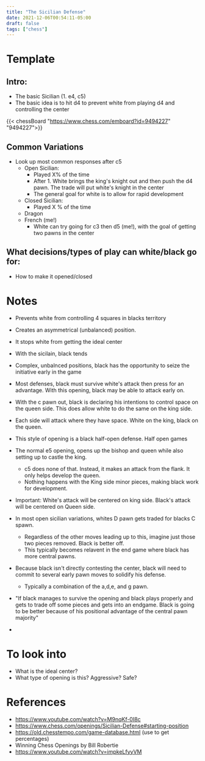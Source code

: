 ```yaml
---
title: "The Sicilian Defense"
date: 2021-12-06T00:54:11-05:00
draft: false
tags: ["chess"]
---
```


# Template
## Intro:

- The basic Sicilian (1. e4, c5)
- The basic idea is to hit d4 to prevent white from playing d4 and controlling the center


<!-- {{< chessBoard "https://www.chess.com/emboard?id=8770147" "8770147">}} -->
{{< chessBoard "https://www.chess.com/emboard?id=9494227" "9494227">}}



## Common Variations
  - Look up most common responses after c5
    - Open Sicilian:
        - Played X% of the time
        - After 1. White brings the king's knight out and then push the d4 pawn. The trade will put white's knight in the center
        - The general goal for white is to allow for rapid development
    - Closed Sicilian:
        - Played X % of the time 
    -  Dragon
    - French (me!)
        - White can try going for c3 then d5 (me!), with the goal of getting two pawns in the center
## What decisions/types of play can white/black go for:
-  How to make it opened/closed


# Notes
- Prevents white from controlling 4 squares in blacks territory
- Creates an asymmetrical (unbalanced) position.
- It stops white from getting the ideal center
- With the sicilain, black tends
- Complex, unbalnced positions, black has the opportunity to seize the initiative early in the game
- Most defenses, black must survive white's attack then press for an advantage. With this opening, black may be able to attack early on.
- With the c pawn out, black is declaring his intentions to control space on the queen side. This does allow white to do the same on the king side.
- Each side will attack where they have space. White on the king, black on the queen.
- This style of opening is a black half-open defense. Half open games 
- The normal e5 opening, opens up the bishop and queen while also setting up to castle the king. 
  - c5 does none of that. Instead, it makes an attack from the flank. It only helps develop the queen.
  - Nothing happens with the King side minor pieces, making black work for development.
- Important: White's attack will be centered on king side. Black's attack will be centered on Queen side.
- In most open sicilian variations, whites D pawn gets traded for blacks C spawn. 
  - Regardless of the other moves leading up to this, imagine just those two pieces removed. Black is better off.
  - This typically becomes relavent in the end game where black has more central pawns.


- Because black isn't directly contesting the center, black will need to commit to several early pawn moves to solidify his defense. 
  - Typically a combination of the a,d,e, and g pawn.
- "If black manages to survive the opening and black plays properly and gets to trade off some pieces and gets into an endgame.
  Black is going to be better because of his positional advantage of the central pawn majority"
- 

# To look into
- What is the ideal center?
- What type of opening is this? Aggressive? Safe?


# References
- https://www.youtube.com/watch?v=M9nqKf-0I8c
- https://www.chess.com/openings/Sicilian-Defense#starting-position
- https://old.chesstempo.com/game-database.html (use to get percentages)
- Winning Chess Openings by Bill Robertie
- https://www.youtube.com/watch?v=impkeLfyyVM